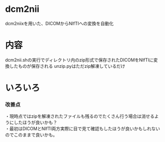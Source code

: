 # dcm2nii
dcm2niixを用いた、DICOMからNIfTIへの変換を自動化

# 内容
dcm2nii.shの実行でディレクトリ内のzip形式で保存されたDICOMをNIfTIに変換したものが保存される
unzip.pyはただzip解凍しているだけ

# いろいろ
### 改善点
・現時点ではzipを解凍されたファイルも残るのでたくさん行う場合は消せるようにしたほうが良いかも？  
・最初はDICOMとNIfTI両方実際に目で見て確認もしたほうが良いかもしれないのでこのままで良いかも。
